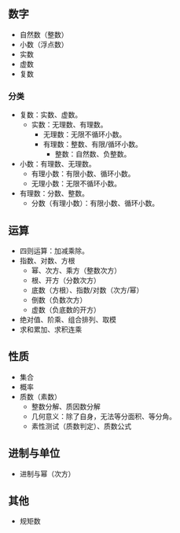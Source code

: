 
## 数字
- 自然数（整数）
- 小数（浮点数）
- 实数
- 虚数
- 复数

### 分类
- 复数：实数、虚数。
  - 实数：无理数、有理数。
    - 无理数：无限不循环小数。
    - 有理数：整数、有限/循环小数。
      - 整数：自然数、负整数。
- 小数：有理数、无理数。
  - 有理小数：有限小数、循环小数。
  - 无理小数：无限不循环小数。
- 有理数：分数、整数。
  - 分数（有理小数）：有限小数、循环小数。


## 运算
- 四则运算：加减乘除。
- 指数、对数、方根
  - 幂、次方、乘方（整数次方）
  - 根、开方（分数次方）
  - 底数（方根）、指数/对数（次方/幂）
  - 倒数（负数次方）
  - 虚数（负底数的开方）
- 绝对值、阶乘、组合排列、取模
- 求和累加、求积连乘


## 性质
- 集合
- 概率
- 质数（素数）
  - 整数分解、质因数分解
  - 几何意义：除了自身，无法等分面积、等分角。
  - 素性测试（质数判定）、质数公式

##  进制与单位
- 进制与幂（次方）

## 其他
- 规矩数
